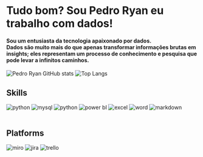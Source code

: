 # Tudo bom? Sou Pedro Ryan eu trabalho com dados!

#### Sou um entusiasta da tecnologia apaixonado por dados.<br> Dados são muito mais do que apenas transformar informações brutas em insights; eles representam um processo de conhecimento e pesquisa que pode levar a infinitos caminhos.

![Pedro Ryan GitHub stats](https://github-readme-stats.vercel.app/api?username=pedroryandatadev&show_icons=true&theme=dark) 
![Top Langs](https://github-readme-stats.vercel.app/api/top-langs/?username=pedroryandatadev&theme=dark)

## Skills

<div style="display: inline_block"> 
  <img alt="python" src="https://img.shields.io/badge/Python-14354C?style=for-the-badge&logo=python&logoColor=white" />
  <img alt="mysql" src="https://img.shields.io/badge/MySQL-00000F?style=for-the-badge&logo=mysql&logoColor=white" />
  <img alt="python" src="https://img.shields.io/badge/PostgreSQL-316192?style=for-the-badge&logo=postgresql&logoColor=white" />
  <img alt="power bI" src="https://img.shields.io/badge/Power_BI-F2C811?style=for-the-badge&logo=power-bi&logoColor=black" />
  <img alt="excel" src="https://img.shields.io/badge/Microsoft_Excel-217346?style=for-the-badge&logo=microsoft-excel&logoColor=white" />
  <img alt="word" src="https://img.shields.io/badge/Microsoft_Word-2B579A?style=for-the-badge&logo=microsoft-word&logoColor=white" />
  <img alt="markdown" src="https://img.shields.io/badge/Markdown-000000?style=for-the-badge&logo=markdown&logoColor=white" />
</div><br/>

## Platforms
  <div style="display: inline_block">
    <img alt="miro" src="https://img.shields.io/badge/Miro-050038?style=for-the-badge&logo=Miro&logoColor=white">
    <img alt="jira" src="https://img.shields.io/badge/Jira-0052CC?style=for-the-badge&logo=Jira&logoColor=white" />
    <img alt="trello" src="https://img.shields.io/badge/Trello-0052CC?style=for-the-badge&logo=trello&logoColor=white" />
  </div>